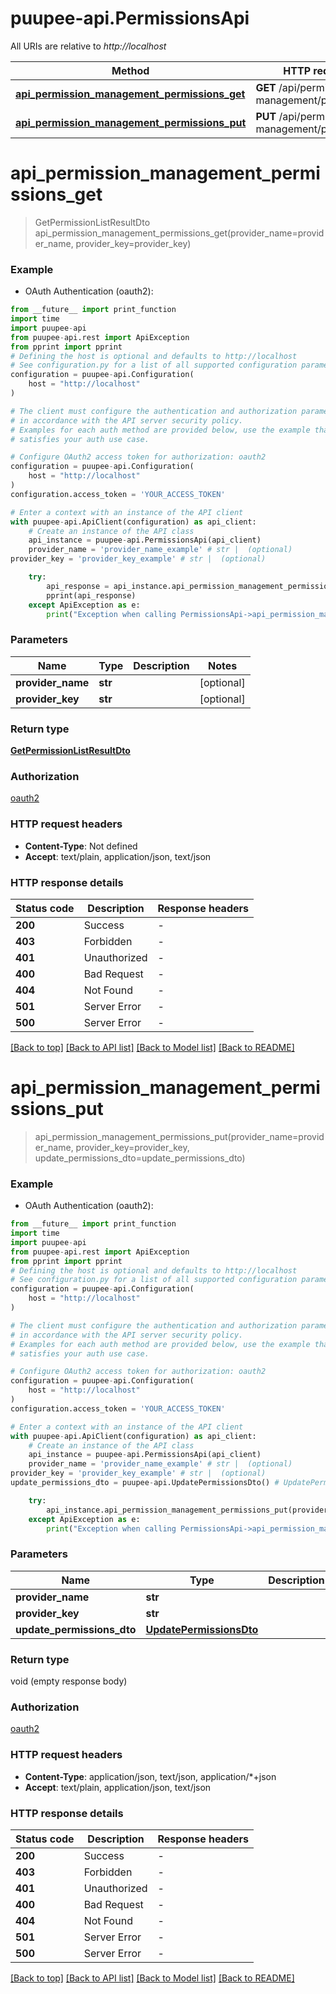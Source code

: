 # puupee-api.PermissionsApi

All URIs are relative to *http://localhost*

Method | HTTP request | Description
------------- | ------------- | -------------
[**api_permission_management_permissions_get**](PermissionsApi.md#api_permission_management_permissions_get) | **GET** /api/permission-management/permissions | 
[**api_permission_management_permissions_put**](PermissionsApi.md#api_permission_management_permissions_put) | **PUT** /api/permission-management/permissions | 


# **api_permission_management_permissions_get**
> GetPermissionListResultDto api_permission_management_permissions_get(provider_name=provider_name, provider_key=provider_key)



### Example

* OAuth Authentication (oauth2):
```python
from __future__ import print_function
import time
import puupee-api
from puupee-api.rest import ApiException
from pprint import pprint
# Defining the host is optional and defaults to http://localhost
# See configuration.py for a list of all supported configuration parameters.
configuration = puupee-api.Configuration(
    host = "http://localhost"
)

# The client must configure the authentication and authorization parameters
# in accordance with the API server security policy.
# Examples for each auth method are provided below, use the example that
# satisfies your auth use case.

# Configure OAuth2 access token for authorization: oauth2
configuration = puupee-api.Configuration(
    host = "http://localhost"
)
configuration.access_token = 'YOUR_ACCESS_TOKEN'

# Enter a context with an instance of the API client
with puupee-api.ApiClient(configuration) as api_client:
    # Create an instance of the API class
    api_instance = puupee-api.PermissionsApi(api_client)
    provider_name = 'provider_name_example' # str |  (optional)
provider_key = 'provider_key_example' # str |  (optional)

    try:
        api_response = api_instance.api_permission_management_permissions_get(provider_name=provider_name, provider_key=provider_key)
        pprint(api_response)
    except ApiException as e:
        print("Exception when calling PermissionsApi->api_permission_management_permissions_get: %s\n" % e)
```

### Parameters

Name | Type | Description  | Notes
------------- | ------------- | ------------- | -------------
 **provider_name** | **str**|  | [optional] 
 **provider_key** | **str**|  | [optional] 

### Return type

[**GetPermissionListResultDto**](GetPermissionListResultDto.md)

### Authorization

[oauth2](../README.md#oauth2)

### HTTP request headers

 - **Content-Type**: Not defined
 - **Accept**: text/plain, application/json, text/json

### HTTP response details
| Status code | Description | Response headers |
|-------------|-------------|------------------|
**200** | Success |  -  |
**403** | Forbidden |  -  |
**401** | Unauthorized |  -  |
**400** | Bad Request |  -  |
**404** | Not Found |  -  |
**501** | Server Error |  -  |
**500** | Server Error |  -  |

[[Back to top]](#) [[Back to API list]](../README.md#documentation-for-api-endpoints) [[Back to Model list]](../README.md#documentation-for-models) [[Back to README]](../README.md)

# **api_permission_management_permissions_put**
> api_permission_management_permissions_put(provider_name=provider_name, provider_key=provider_key, update_permissions_dto=update_permissions_dto)



### Example

* OAuth Authentication (oauth2):
```python
from __future__ import print_function
import time
import puupee-api
from puupee-api.rest import ApiException
from pprint import pprint
# Defining the host is optional and defaults to http://localhost
# See configuration.py for a list of all supported configuration parameters.
configuration = puupee-api.Configuration(
    host = "http://localhost"
)

# The client must configure the authentication and authorization parameters
# in accordance with the API server security policy.
# Examples for each auth method are provided below, use the example that
# satisfies your auth use case.

# Configure OAuth2 access token for authorization: oauth2
configuration = puupee-api.Configuration(
    host = "http://localhost"
)
configuration.access_token = 'YOUR_ACCESS_TOKEN'

# Enter a context with an instance of the API client
with puupee-api.ApiClient(configuration) as api_client:
    # Create an instance of the API class
    api_instance = puupee-api.PermissionsApi(api_client)
    provider_name = 'provider_name_example' # str |  (optional)
provider_key = 'provider_key_example' # str |  (optional)
update_permissions_dto = puupee-api.UpdatePermissionsDto() # UpdatePermissionsDto |  (optional)

    try:
        api_instance.api_permission_management_permissions_put(provider_name=provider_name, provider_key=provider_key, update_permissions_dto=update_permissions_dto)
    except ApiException as e:
        print("Exception when calling PermissionsApi->api_permission_management_permissions_put: %s\n" % e)
```

### Parameters

Name | Type | Description  | Notes
------------- | ------------- | ------------- | -------------
 **provider_name** | **str**|  | [optional] 
 **provider_key** | **str**|  | [optional] 
 **update_permissions_dto** | [**UpdatePermissionsDto**](UpdatePermissionsDto.md)|  | [optional] 

### Return type

void (empty response body)

### Authorization

[oauth2](../README.md#oauth2)

### HTTP request headers

 - **Content-Type**: application/json, text/json, application/*+json
 - **Accept**: text/plain, application/json, text/json

### HTTP response details
| Status code | Description | Response headers |
|-------------|-------------|------------------|
**200** | Success |  -  |
**403** | Forbidden |  -  |
**401** | Unauthorized |  -  |
**400** | Bad Request |  -  |
**404** | Not Found |  -  |
**501** | Server Error |  -  |
**500** | Server Error |  -  |

[[Back to top]](#) [[Back to API list]](../README.md#documentation-for-api-endpoints) [[Back to Model list]](../README.md#documentation-for-models) [[Back to README]](../README.md)

